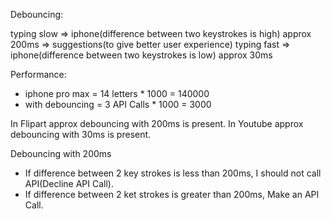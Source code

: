 Debouncing:

typing slow => iphone(difference between two keystrokes is high) approx 200ms => suggestions(to give better user experience)
typing fast => iphone(difference between two keystrokes is low) approx 30ms

Performance:
 - iphone pro max = 14 letters * 1000 = 140000
 - with debouncing = 3 API Calls * 1000 = 3000 

 In Flipart approx debouncing with 200ms is present.
 In Youtube approx debouncing with 30ms is present.

 Debouncing with 200ms
 - If difference between 2 key strokes is less than 200ms, I should not call API(Decline API Call).
 - If difference between 2 ket strokes is greater than 200ms, Make an API Call.


